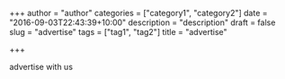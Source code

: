 +++
author = "author"
categories = ["category1", "category2"]
date = "2016-09-03T22:43:39+10:00"
description = "description"
draft = false
slug = "advertise"
tags = ["tag1", "tag2"]
title = "advertise"

+++

advertise with us
